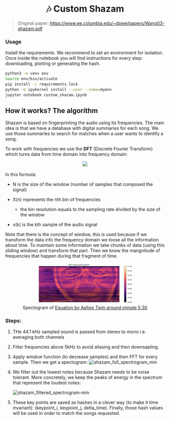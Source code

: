 <h1 align="center"> 🎶 Custom Shazam </h1>

> Original paper: https://www.ee.columbia.edu/~dpwe/papers/Wang03-shazam.pdf

### Usage 

Install the requirements. We recommend to set an environment for isolation. Once inside the notebook you will find instructions for every step: downloading, plotting or generating the hash.

```bash
python3 -m venv env   
source env/bin/activate
pip install -r requirements.lock
python -m ipykernel install --user --name=myenv
jupyter notebook custom_shazam.ipynb
```

## How it works? The algorithm

Shazam is based on fingerprinting the audio using its frequencies. The main idea is that we have a database with digital summaries for each song. We use those summaries to search for matches when a user wants to identify a song. 

To work with frequencies we use the **DFT** (Discrete Fourier Transform) which turns data from time domain into frequency domain:

<div align="center">
  <img src="http://coding-geek.com/wp-content/uploads/2015/05/DFT-min.png", width="30%"/>
</div>

In this formula:

- N is the size of the window (number of samples that composed the signal)

- X(n) represents the nth bin of frequencies

  - the bin resolution equals to the sampling rate divided by the size of the window 
- x(k) is the kth sample of the audio signal

Note that there is the concept of window, this is used because if we transform the data info the frequency domain we loose all the information about time. To maintain some information we take chunks of data (using this sliding window) and transform that part. Then we know the mangnitude of frequencies that happen during that fragment of time. 


<div align="center">
<img src="./docs/spectogram.png", width="60%"/>
 <br>
  Spectogram of <a href="https://www.youtube.com/watch?v=M9xMuPWAZW8&t=330s">Equation by Aphex Twin around minute 5:30</a>
</div>

### Steps:


1. THe 44.1 kHz sampled sound is passed from stereo to mono i.e. averaging both channels

2. Filter frequencies above 5kHz to avoid aliasing and then downsapling. 

3. Apply window function (to decrease samples) and then FFT for every sample. Then we get a spectogram:
![shazam_full_spectrogram_min](http://coding-geek.com/wp-content/uploads/2015/05/shazam_full_spectrogram_min.jpg)

4. We filter out the lowest notes because Shazam needs to be noise tolerant. More concretely, we keep the peaks of energy in the spectrum that represent the loudest notes:

   ![shazam_filtered_spectrogram-min](http://coding-geek.com/wp-content/uploads/2015/05/shazam_filtered_spectrogram-min.png)

5. These key points are saved as hashes in a clever way (to make it time invariant): (keypoint_i, keypoint_j, delta_time). Finally, those hash values will be used in order to match the songs requested. 







   












